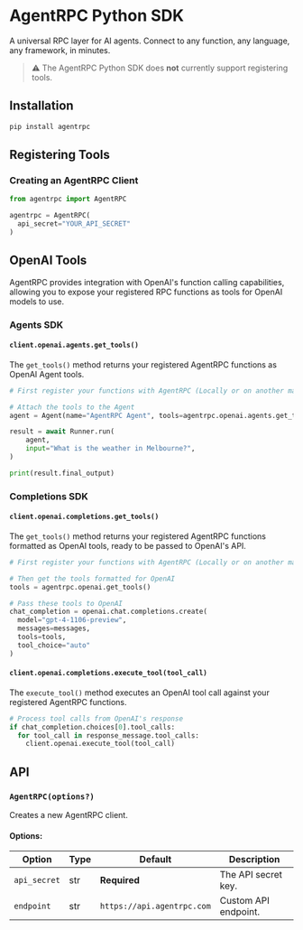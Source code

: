 # AgentRPC Python SDK

A universal RPC layer for AI agents. Connect to any function, any language, any framework, in minutes.

> ⚠️ The AgentRPC Python SDK does **not** currently support registering tools.

## Installation

```sh
pip install agentrpc
```

## Registering Tools

### Creating an AgentRPC Client

```python
from agentrpc import AgentRPC

agentrpc = AgentRPC(
  api_secret="YOUR_API_SECRET"
)
```


## OpenAI Tools

AgentRPC provides integration with OpenAI's function calling capabilities, allowing you to expose your registered RPC functions as tools for OpenAI models to use.

### Agents SDK

#### `client.openai.agents.get_tools()`

The `get_tools()` method returns your registered AgentRPC functions as OpenAI Agent tools.

```python
# First register your functions with AgentRPC (Locally or on another machine)

# Attach the tools to the Agent
agent = Agent(name="AgentRPC Agent", tools=agentrpc.openai.agents.get_tools())

result = await Runner.run(
    agent,
    input="What is the weather in Melbourne?",
)

print(result.final_output)

```

### Completions SDK
#### `client.openai.completions.get_tools()`

The `get_tools()` method returns your registered AgentRPC functions formatted as OpenAI tools, ready to be passed to OpenAI's API.

```python
# First register your functions with AgentRPC (Locally or on another machine)

# Then get the tools formatted for OpenAI
tools = agentrpc.openai.get_tools()

# Pass these tools to OpenAI
chat_completion = openai.chat.completions.create(
  model="gpt-4-1106-preview",
  messages=messages,
  tools=tools,
  tool_choice="auto"
)
```

#### `client.openai.completions.execute_tool(tool_call)`

The `execute_tool()` method executes an OpenAI tool call against your registered AgentRPC functions.

```python
# Process tool calls from OpenAI's response
if chat_completion.choices[0].tool_calls:
  for tool_call in response_message.tool_calls:
    client.openai.execute_tool(tool_call)
```

## API

### `AgentRPC(options?)`

Creates a new AgentRPC client.

#### Options:

| Option       | Type   | Default                    | Description          |
| ------------ | ------ | -------------------------- | -------------------- |
| `api_secret` | str    | **Required**               | The API secret key.  |
| `endpoint`   | str    | `https://api.agentrpc.com` | Custom API endpoint. |
